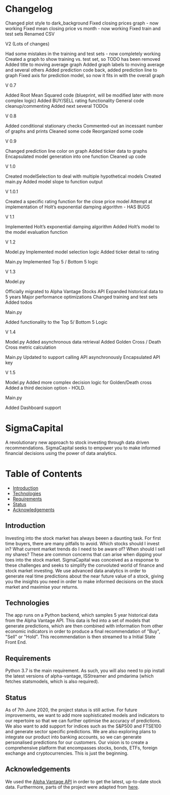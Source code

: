 # Changelog
Changed plot style to dark_background
Fixed closing prices graph - now working
Fixed mean closing price vs month - now working
Fixed train and test sets
Renamed CSV

V2 (Lots of changes)

Had some mistakes in the training and test sets - now completely working
Created a graph to show training vs. test set, so TODO has been removed
Added title to moving average graph
Added graph labels to moving average and several others
Added prediction code back, added prediction line to graph
Fixed axis for prediction model, so now it fits in with the overall graph

V 0.7

Added Root Mean Squared code (blueprint, will be modified later with more complex logic)
Added BUY/SELL rating functionality 
General code cleanup/commenting
Added next several TODOs

V 0.8

Added conditional stationary checks
Commented-out an incessant number of graphs and prints
Cleaned some code
Reorganized some code

V 0.9

Changed prediction line color on graph
Added ticker data to graphs
Encapsulated model generation into one function
Cleaned up code

V 1.0

Created modelSelection to deal with multiple hypothetical models
Created main.py
Added model slope to function output

V 1.0.1

Created a specific rating function for the close price model
Attempt at implementation of Holt’s exponential damping algorithm - HAS BUGS

V 1.1

Implemented Holt’s exponential damping algorithm
Added Holt’s model to the model evaluation function

V 1.2

Model.py
Implemented model selection logic
Added ticker detail to rating

Main.py
Implemented Top 5 / Bottom 5 logic

V 1.3

Model.py

Officially migrated to Alpha Vantage Stocks API
Expanded historical data to 5 years
Major performance optimizations
Changed training and test sets
Added todos

Main.py

Added functionality to the Top 5/ Bottom 5 Logic

V 1.4

Model.py
Added asynchronous data retrieval
Added Golden Cross / Death Cross metric calculation

Main.py
Updated to support calling API asynchronously
Encapsulated API key

V 1.5

Model.py
Added more complex decision logic for Golden/Death cross
Added a third decision option - HOLD. 

Main.py

Added Dashboard support


# SigmaCapital
 A revolutionary new approach to stock investing through data driven recommendations. SigmaCapital seeks to empower you to make informed financial decisions using the power of data analytics.

# Table of Contents
* [Introduction](https://github.com/AbChatt/SigmaCapital#introduction)
* [Technologies](https://github.com/AbChatt/SigmaCapital#technologies)
* [Requirements](https://github.com/AbChatt/SigmaCapital#requirements)
* [Status](https://github.com/AbChatt/SigmaCapital#status)
* [Acknowledgements](https://github.com/AbChatt/SigmaCapital#acknowledgements)

## Introduction
Investing into the stock market has always beeen a daunting task. For first time buyers, there are many pitfalls to avoid. Which stocks should I invest in? What current market trends do I need to be aware of? When should I sell my shares? These are common concerns that can arise when dipping your toes into the stock market. SigmaCapital was conceived as a response to these challenges and seeks to simplify the convoluted world of finance and stock market investing. We use advanced data analytics in order to generate real time predictions about the near future value of a stock, giving you the insights you need in order to make informed decisions on the stock market and maximise your returns. 

## Technologies
The app runs on a Python backend, which samples 5 year historical data from the Alpha Vantage API. This data is fed into a set of models that generate predictions, which are then combined with information from other economic indicators in order to produce a final recommendation of "Buy", "Sell" or "Hold". This recommendation is then streamed to a Initial State Front End.

## Requirements
Python 3.7 is the main requirement. As such, you will also need to pip install the latest versions of alpha-vantage, ISStreamer and pmdarima (which fetches statsmodels, which is also required).

## Status
As of 7th June 2020, the project status is still active. For future improvements, we want to add more sophisticated models and indicators to our repertoire so that we can further optimise the accuracy of predictions. We also want to add support for indices such as the S&P500 and FTSE100 and generate sector specific predictions. We are also exploring plans to integrate our product into banking accounts, so we can generate personalised predictions for our customers. Our vision is to create a comprehensive platform that encompasses stocks, bonds, ETFs, foreign exchange and cryptocurrencies. This is just the beginning.

## Acknowledgements
We used the [Alpha Vantage API](https://github.com/RomelTorres/alpha_vantage) in order to get the latest, up-to-date stock data. Furthermore, parts of the project were adapted from [here](https://towardsdatascience.com/performing-a-time-series-analysis-on-the-aapl-stock-index-3655da9612ff).